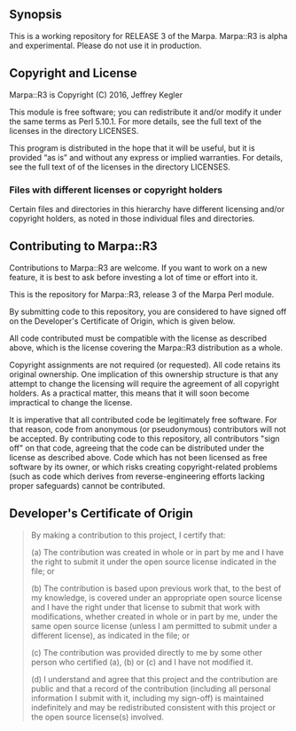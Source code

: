 ## Synopsis

This is a working repository for RELEASE 3 of the Marpa.
Marpa::R3 is alpha and experimental.  Please do
not use it in production.

## Copyright and License

Marpa::R3 is Copyright (C) 2016, Jeffrey Kegler

This module is free software; you can redistribute it and/or modify it
under the same terms as Perl 5.10.1. For more details, see the full text
of the licenses in the directory LICENSES.

This program is distributed in the hope that it will be
useful, but it is provided “as is” and without any express
or implied warranties. For details, see the full text of
of the licenses in the directory LICENSES.

### Files with different licenses or copyright holders

Certain files and directories in this hierarchy have different licensing
and/or copyright holders, as noted in those individual files and
directories.

## Contributing to Marpa::R3

Contributions to Marpa::R3 are welcome.  If you want to work on a new
feature, it is best to ask before investing a lot of time or effort
into it.

This is the repository for Marpa::R3, release 3 of the Marpa Perl
module.

By submitting code to this repository, you are considered to have
signed off on the Developer's Certificate of Origin, which is given
below.

All code contributed must be compatible with the license as described
above, which is the license covering the Marpa::R3 distribution as
a whole.

Copyright assignments are not required (or requested). All code
retains its original ownership.  One implication of this ownership
structure is that any attempt to change the licensing will require
the agreement of all copyright holders.  As a practical matter,
this means that it will soon become impractical to change the
license.

It is imperative that all contributed code be legitimately free
software.  For that reason, code from anonymous (or pseudonymous)
contributors will not be accepted.  By contributing code to this
repository, all contributors "sign off" on that code, agreeing that
the code can be distributed under the license as described above.
Code which has not been licensed as free software by its owner, or
which risks creating copyright-related problems (such as code which
derives from reverse-engineering efforts lacking proper safeguards)
cannot be contributed.

Developer's Certificate of Origin
---------------------------------

>  By making a contribution to this project, I certify that:
> 
>  (a) The contribution was created in whole or in part by me and I
>      have the right to submit it under the open source license
>      indicated in the file; or
> 
>  (b) The contribution is based upon previous work that, to the best
>      of my knowledge, is covered under an appropriate open source
>      license and I have the right under that license to submit that
>      work with modifications, whether created in whole or in part
>      by me, under the same open source license (unless I am
>      permitted to submit under a different license), as indicated
>      in the file; or
> 
>  (c) The contribution was provided directly to me by some other
>      person who certified (a), (b) or (c) and I have not modified
>      it.
> 
>  (d) I understand and agree that this project and the contribution
>      are public and that a record of the contribution (including all
>      personal information I submit with it, including my sign-off) is
>      maintained indefinitely and may be redistributed consistent with
>      this project or the open source license(s) involved.



